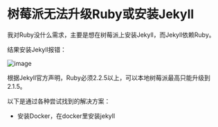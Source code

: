# 树莓派无法升级Ruby或安装Jekyll

我对Ruby没什么需求，主要是想在树莓派上安装Jekyll，而Jekyll依赖Ruby。

结果安装Jekyll报错：

![image](https://user-images.githubusercontent.com/14041622/45497453-6d3f7a00-b7aa-11e8-8585-5d24227e23f0.png)

根据Jekyll官方声明，Ruby必须2.2.5以上，可以本地树莓派最高只能升级到2.1.5。

以下是通过各种尝试找到的解决方案：

- 安装Docker，在docker里安装jekyll

